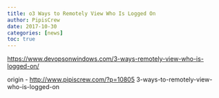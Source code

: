 ```yaml
---
title: o3 Ways to Remotely View Who Is Logged On
author: PipisCrew
date: 2017-10-30
categories: [news]
toc: true
---
```


https://www.devopsonwindows.com/3-ways-remotely-view-who-is-logged-on/

origin - http://www.pipiscrew.com/?p=10805 3-ways-to-remotely-view-who-is-logged-on